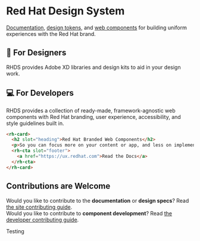 # Red Hat Design System

[Documentation](https://ux.redhat.com), [design tokens](https://red-hat-design-tokens.netlify.app),
and [web components](https://ux.redhat.com/components) for building uniform experiences with the 
Red Hat brand.

## 🎨 For Designers

RHDS provides Adobe XD libraries and design kits to aid in your design work.

## 💻 For Developers

RHDS provides a collection of ready-made, framework-agnostic web components with Red Hat branding, 
user experience, accessibility, and style guidelines built in.

```html
<rh-card>
  <h2 slot="heading">Red Hat Branded Web Components</h2>
  <p>So you can focus more on your content or app, and less on implementation details.</p>
  <rh-cta slot="footer">
    <a href="https://ux.redhat.com">Read the Docs</a>
  </rh-cta>
</rh-card>
```

## Contributions are Welcome

Would you like to contribute to the **documentation** or **design specs**? Read [the site contributing guide](https://github.com/RedHat-UX/red-hat-design-system/tree/main/CONTRIBUTING_DESIGN.md).  
Would you like to contribute to **component development**? Read [the developer contributing guide](https://github.com/RedHat-UX/red-hat-design-system/tree/main/CONTRIBUTING_DEV.md).

Testing
